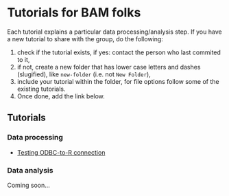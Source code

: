 # Tutorials for BAM folks

Each tutorial explains a particular data processing/analysis step.
If you have a new tutorial to share with the group, do the following:

1. check if the tutorial exists, if yes: contact the person who last commited to it,
2. if not, create a new folder that has lower case letters and dashes (slugified), like `new-folder` (i.e. not `New Folder`),
3. include your tutorial within the folder, for file options follow some of the existing tutorials.
4. Once done, add the link below.

## Tutorials

### Data processing

* [Testing ODBC-to-R connection](https://github.com/borealbirds/tutorials/blob/master/testing-odbc-to-r-connection/testing-odbc-to-r-connection.md)

### Data analysis

Coming soon...
